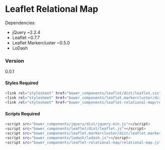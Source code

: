 # Leaflet Relational Map

Dependencies:

  - jQuery ~2.2.4
  - Leaflet ~0.7.7
  - Leaflet Markercluster ~0.5.0
  - LoDash

### Version
0.0.1

#### Styles Required
```sh
<link rel="stylesheet" href="bower_components/leaflet/dist/leaflet.css" />
<link rel="stylesheet" href="bower_components/leaflet.markercluster/dist/MarkerCluster.Default.css" />
<link rel="stylesheet" href="bower_components/leaflet-relational-map/relational-map.css" />
```

#### Scripts Required
```sh
<script src="bower_components/jquery/dist/jquery.min.js"></script>
<script src="bower_components/leaflet/dist/leaflet.js"></script>
<script src="bower_components/leaflet.markercluster/dist/leaflet.markercluster.js"></script>
<script src="bower_components/lodash/lodash.js"></script>
<script src="bower_components/leaflet-relational-map/relational-map.js"></script>
```
